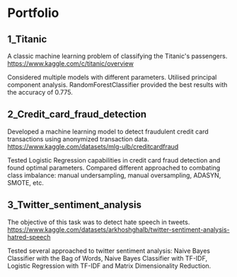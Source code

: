# Portfolio
## 1_Titanic
A classic machine learning problem of classifying the Titanic's passengers.
https://www.kaggle.com/c/titanic/overview

Considered multiple models with different parameters. Utilised principal component analysis. 
RandomForestClassifier provided the best results with the accuracy of 0.775.

## 2_Credit_card_fraud_detection
Developed a machine learning model to detect fraudulent credit card transactions using anonymized transaction data. 
https://www.kaggle.com/datasets/mlg-ulb/creditcardfraud

Tested Logistic Regression capabilities in credit card fraud detection and found optimal parameters. 
Compared different approached to combating class imbalance: manual undersampling, manual oversampling, ADASYN, SMOTE, etc.

## 3_Twitter_sentiment_analysis
The objective of this task was to detect hate speech in tweets.
https://www.kaggle.com/datasets/arkhoshghalb/twitter-sentiment-analysis-hatred-speech

Tested several approached to twitter sentiment analysis: Naive Bayes Classifier with the Bag of Words, Naive Bayes Classifier with TF-IDF, Logistic Regression with TF-IDF and Matrix Dimensionality Reduction.
